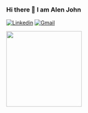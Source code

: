 ### Hi there 👋 I am Alen John

[![Linkedin](https://img.shields.io/badge/-alenjohn-blue?style=flat&logo=Linkedin&logoColor=white)](https://www.linkedin.com/in/alenjohn-aj/)
[![Gmail](https://img.shields.io/badge/-alenjohn-c14438?style=flat&logo=Gmail&logoColor=white)](mailto:itsalenjohn@gmail.com)


<a href="https://github.com/alenjohn05/convoychat">
  <img height=200 align="center" src="https://github-readme-stats.vercel.app/api/top-langs?username=alenjohn05&layout=compact&langs_count=8&card_width=329" />
</a>
<!-- <p align="center"><img src="https://github-readme-stats.vercel.app/api?username=alenjohn05&show_icons=true&theme=dark&include_all_commits=True" alt="AnhellO :: Profile Stats"/></p>
 -->

<!--
**djokester/djokester** is a ✨ _special_ ✨ repository because its `README.md` (this file) appears on your GitHub profile.
<p align="center"><img src="https://profile-counter.glitch.me/{djokester}/count.svg" alt="AnhellO :: Visitor's Count" /></p>

Here are some ideas to get you started:

- 🔭 I’m currently working on ...
- 🌱 I’m currently learning ...
- 👯 I’m looking to collaborate on ...
- 🤔 I’m looking for help with ...
- 💬 Ask me about ...
- 📫 How to reach me: ...
- 😄 Pronouns: ...
- ⚡ Fun fact: ...
-->
